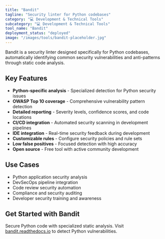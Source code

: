 ```yaml
---
title: "Bandit"
tagline: "Security linter for Python codebases"
category: "💻 Development & Technical Tools"
subcategory: "💻 Development & Technical Tools"
tool_name: "Bandit"
deployment_status: "deployed"
image: "/images/tools/bandit-placeholder.jpg"
---
```

Bandit is a security linter designed specifically for Python codebases, automatically identifying common security vulnerabilities and anti-patterns through static code analysis.

## Key Features

- **Python-specific analysis** - Specialized detection for Python security issues
- **OWASP Top 10 coverage** - Comprehensive vulnerability pattern detection
- **Detailed reporting** - Severity levels, confidence scores, and code locations
- **CI/CD integration** - Automated security scanning in development pipelines
- **IDE integration** - Real-time security feedback during development
- **Customizable rules** - Configure security policies and rule sets
- **Low false positives** - Focused detection with high accuracy
- **Open source** - Free tool with active community development

## Use Cases

- Python application security analysis
- DevSecOps pipeline integration
- Code review security automation
- Compliance and security auditing
- Developer security training and awareness

## Get Started with Bandit

Secure Python code with specialized static analysis. Visit [bandit.readthedocs.io](https://bandit.readthedocs.io) to detect Python vulnerabilities.